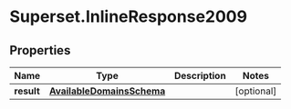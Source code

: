 # Superset.InlineResponse2009

## Properties
Name | Type | Description | Notes
------------ | ------------- | ------------- | -------------
**result** | [**AvailableDomainsSchema**](AvailableDomainsSchema.md) |  | [optional] 
